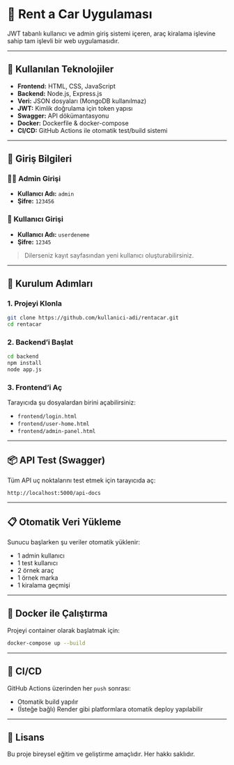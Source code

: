 # 🚗 Rent a Car Uygulaması

JWT tabanlı kullanıcı ve admin giriş sistemi içeren, araç kiralama işlevine sahip tam işlevli bir web uygulamasıdır.

---

## 🧰 Kullanılan Teknolojiler

- **Frontend:** HTML, CSS, JavaScript
- **Backend:** Node.js, Express.js
- **Veri:** JSON dosyaları (MongoDB kullanılmaz)
- **JWT:** Kimlik doğrulama için token yapısı
- **Swagger:** API dökümantasyonu
- **Docker:** Dockerfile & docker-compose
- **CI/CD:** GitHub Actions ile otomatik test/build sistemi

---

## 👤 Giriş Bilgileri

### 👨‍💼 Admin Girişi
- **Kullanıcı Adı:** `admin`
- **Şifre:** `123456`

### 👤 Kullanıcı Girişi
- **Kullanıcı Adı:** `userdeneme`
- **Şifre:** `12345`

> Dilerseniz kayıt sayfasından yeni kullanıcı oluşturabilirsiniz.

---

## 🚀 Kurulum Adımları

### 1. Projeyi Klonla
```bash
git clone https://github.com/kullanici-adi/rentacar.git
cd rentacar
```

### 2. Backend’i Başlat
```bash
cd backend
npm install
node app.js
```

### 3. Frontend’i Aç
Tarayıcıda şu dosyalardan birini açabilirsiniz:
- `frontend/login.html`
- `frontend/user-home.html`
- `frontend/admin-panel.html`

---

## 📦 API Test (Swagger)

Tüm API uç noktalarını test etmek için tarayıcıda aç:
```
http://localhost:5000/api-docs
```

---

## 📋 Otomatik Veri Yükleme

Sunucu başlarken şu veriler otomatik yüklenir:
- 1 admin kullanıcı
- 1 test kullanıcı
- 2 örnek araç
- 1 örnek marka
- 1 kiralama geçmişi

---

## 🐳 Docker ile Çalıştırma

Projeyi container olarak başlatmak için:
```bash
docker-compose up --build
```

---

## 🔄 CI/CD

GitHub Actions üzerinden her `push` sonrası:
- Otomatik build yapılır
- (İsteğe bağlı) Render gibi platformlara otomatik deploy yapılabilir

---

## 📝 Lisans

Bu proje bireysel eğitim ve geliştirme amaçlıdır. Her hakkı saklıdır.
